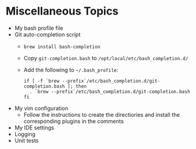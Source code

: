 # Miscellaneous Topics

* My bash profile file
* Git auto-completion script
  * `brew install bash-completion`

  * Copy `git-completion.bash` to `/opt/local/etc/bash_completion.d/`

  * Add the following to `~/.bash_profile`:

    ```shell
    if [ -f `brew --prefix`/etc/bash_completion.d/git-completion.bash ]; then
      . `brew --prefix`/etc/bash_completion.d/git-completion.bash
    fi
    ```
* My vim configuration
  * Follow the instructions to create the directiories and install the corresponding plugins in the comments
* My IDE settings
* Logging
* Unit tests

